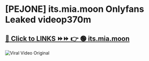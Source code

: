 
 # [PEJONE] its.mia.moon Onlyfans Leaked videop370m

## <h2><a href="https://clipsfans.com/its.mia.moon&ref=git">🔗 Click to LINKS ⏩⏩ 👉 🟢 its.mia.moon </a></h2>

<a href="https://clipsfans.com/its.mia.moon&ref=git" rel="nofollow" data-target="animated-image.originalLink"><img src="https://i.ibb.co.com/xMMVF88/686577567.gif" alt="Viral Video Original" style="max-width: 100%; display: inline-block;" data-target="animated-image.originalImage"></a>

